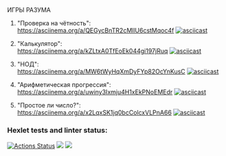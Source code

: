ИГРЫ РАЗУМА  
1. "Проверка на чётность":  
   https://asciinema.org/a/QEGycBnTR2cMllU6cstMqoc4f
   [![asciicast](https://asciinema.org/a/QEGycBnTR2cMllU6cstMqoc4f.svg)](https://asciinema.org/a/QEGycBnTR2cMllU6cstMqoc4f)


3. "Калькулятор":  
   https://asciinema.org/a/kZLtxA0TfEoEk044gi197jRuq
   [![asciicast](https://asciinema.org/a/kZLtxA0TfEoEk044gi197jRuq.svg)](https://asciinema.org/a/kZLtxA0TfEoEk044gi197jRuq)


5. "НОД":  
   https://asciinema.org/a/MW6tWyHqXmDyFYp82OcYnKusC
   [![asciicast](https://asciinema.org/a/MW6tWyHqXmDyFYp82OcYnKusC.svg)](https://asciinema.org/a/MW6tWyHqXmDyFYp82OcYnKusC)
   

7. "Арифметическая прогрессия":  
   https://asciinema.org/a/uwiny3Ixmju4H1xEkPNoEMEdr
   [![asciicast](https://asciinema.org/a/uwiny3Ixmju4H1xEkPNoEMEdr.svg)](https://asciinema.org/a/uwiny3Ixmju4H1xEkPNoEMEdr)
   

9. "Простое ли число?":  
   https://asciinema.org/a/x2LqxSK1jq0bcColcxVLPnA66
   [![asciicast](https://asciinema.org/a/MW6tWyHqXmDyFYp82OcYnKusC.svg)](https://asciinema.org/a/MW6tWyHqXmDyFYp82OcYnKusC)
   





### Hexlet tests and linter status:
[![Actions Status](https://github.com/smolyAS/java-project-61/workflows/hexlet-check/badge.svg)](https://github.com/smolyAS/java-project-61/actions)
<a href="https://codeclimate.com/github/codeclimate/codeclimate/maintainability"><img src="https://api.codeclimate.com/v1/badges/a99a88d28ad37a79dbf6/maintainability" /></a>
<a href="https://codeclimate.com/github/codeclimate/codeclimate/test_coverage"><img src="https://api.codeclimate.com/v1/badges/a99a88d28ad37a79dbf6/test_coverage" /></a>


